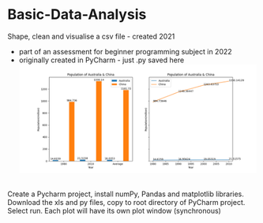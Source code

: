 # Basic-Data-Analysis
Shape, clean and visualise a csv file - created 2021
- part of an assessment for beginner programming subject in 2022
- originally created in PyCharm - just .py saved here
![Charts](/Figure.png?raw=true "Python Visualisation")
<br>
Create a Pycharm project, install numPy, Pandas and matplotlib libraries. <br>
Download the xls and py files, copy to root directory of PyCharm project. <br>
Select run. Each plot will have its own plot window (synchronous)<br>
